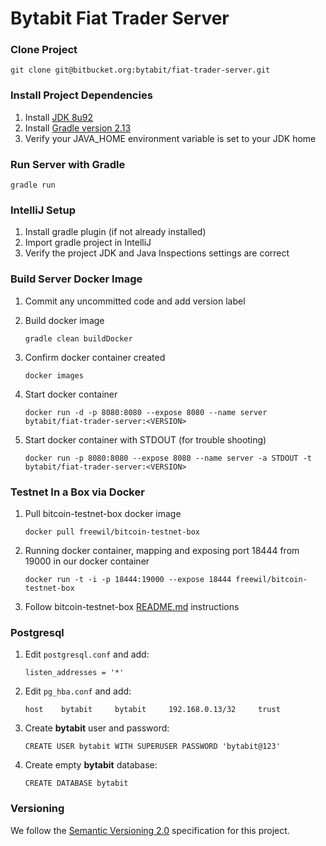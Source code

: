 Bytabit Fiat Trader Server
==========================

### Clone Project

```
git clone git@bitbucket.org:bytabit/fiat-trader-server.git 
```

### Install Project Dependencies

1. Install [JDK 8u92](https://jdk8.java.net/download.html)
2. Install [Gradle version 2.13](https://gradle.org/gradle-download/)
3. Verify your JAVA_HOME environment variable is set to your JDK home

### Run Server with Gradle

```
gradle run 
```

### IntelliJ Setup

1. Install gradle plugin (if not already installed)
2. Import gradle project in IntelliJ
3. Verify the project JDK and Java Inspections settings are correct

### Build Server Docker Image

1. Commit any uncommitted code and add version label 

2. Build docker image

    ```
    gradle clean buildDocker
    ```
    
3. Confirm docker container created

    ```
    docker images
    ```
    
4. Start docker container

    ```
    docker run -d -p 8080:8080 --expose 8080 --name server bytabit/fiat-trader-server:<VERSION>
    ```
    
5. Start docker container with STDOUT (for trouble shooting)
   
   ```
   docker run -p 8080:8080 --expose 8080 --name server -a STDOUT -t bytabit/fiat-trader-server:<VERSION>
   ```

### Testnet In a Box via Docker

1. Pull bitcoin-testnet-box docker image
    
    ```
    docker pull freewil/bitcoin-testnet-box
    ```

2. Running docker container, mapping and exposing port 18444 from 19000 in our docker container 
    
    ```
    docker run -t -i -p 18444:19000 --expose 18444 freewil/bitcoin-testnet-box
    ```

3. Follow bitcoin-testnet-box [README.md](https://github.com/freewil/bitcoin-testnet-box) instructions

### Postgresql

1. Edit ```postgresql.conf``` and add: 

    ```
    listen_addresses = '*'
    ```

2. Edit ```pg_hba.conf``` and add:

    ```
    host 	bytabit 	bytabit 	192.168.0.13/32		trust 
    ```

3. Create **bytabit** user and password:
 
    ```
    CREATE USER bytabit WITH SUPERUSER PASSWORD 'bytabit@123'
    ```

4. Create empty **bytabit** database:
 
    ```
    CREATE DATABASE bytabit
    ``` 

### Versioning

We follow the [Semantic Versioning 2.0](http://semver.org/spec/v2.0.0.html) specification for this project.